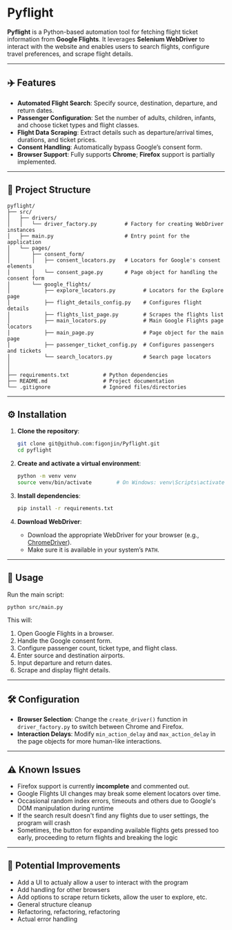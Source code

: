 # Pyflight

**Pyflight** is a Python-based automation tool for fetching flight ticket information from **Google Flights**. It leverages **Selenium WebDriver** to interact with the website and enables users to search flights, configure travel preferences, and scrape flight details.

---

## ✈️ Features

* **Automated Flight Search**: Specify source, destination, departure, and return dates.
* **Passenger Configuration**: Set the number of adults, children, infants, and choose ticket types and flight classes.
* **Flight Data Scraping**: Extract details such as departure/arrival times, durations, and ticket prices.
* **Consent Handling**: Automatically bypass Google’s consent form.
* **Browser Support**: Fully supports **Chrome**; **Firefox** support is partially implemented.

---

## 📁 Project Structure

```
pyflight/
├── src/
│   ├── drivers/
│   │   └── driver_factory.py         # Factory for creating WebDriver instances
│   ├── main.py                       # Entry point for the application
│   └── pages/
│       ├── consent_form/
│       │   ├── consent_locators.py   # Locators for Google's consent elements
│       │   └── consent_page.py       # Page object for handling the consent form
│       └── google_flights/
│           ├── explore_locators.py         # Locators for the Explore page
│           ├── flight_details_config.py    # Configures flight details
│           ├── flights_list_page.py        # Scrapes the flights list
│           ├── main_locators.py            # Main Google Flights page locators
│           ├── main_page.py                # Page object for the main page
│           ├── passenger_ticket_config.py  # Configures passengers and tickets
│           └── search_locators.py          # Search page locators
│
│
├── requirements.txt           # Python dependencies
├── README.md                  # Project documentation
└── .gitignore                 # Ignored files/directories
```

---

## ⚙️ Installation

1. **Clone the repository**:

   ```bash
   git clone git@github.com:figonjin/Pyflight.git
   cd pyflight
   ```

2. **Create and activate a virtual environment**:

   ```bash
   python -m venv venv
   source venv/bin/activate        # On Windows: venv\Scripts\activate
   ```

3. **Install dependencies**:

   ```bash
   pip install -r requirements.txt
   ```

4. **Download WebDriver**:

   * Download the appropriate WebDriver for your browser (e.g., [ChromeDriver](https://sites.google.com/chromium.org/driver/)).
   * Make sure it is available in your system’s `PATH`.

---

## 🚀 Usage

Run the main script:

```bash
python src/main.py
```

This will:

1. Open Google Flights in a browser.
2. Handle the Google consent form.
3. Configure passenger count, ticket type, and flight class.
4. Enter source and destination airports.
5. Input departure and return dates.
6. Scrape and display flight details.

---

## 🛠️ Configuration

* **Browser Selection**: Change the `create_driver()` function in `driver_factory.py` to switch between Chrome and Firefox.
* **Interaction Delays**: Modify `min_action_delay` and `max_action_delay` in the page objects for more human-like interactions.

---

## ⚠️ Known Issues

* Firefox support is currently **incomplete** and commented out.
* Google Flights UI changes may break some element locators over time.
* Occasional random index errors, timeouts and others due to Google's DOM manipulation during runtime
* If the search result doesn't find any flights due to user settings, the program will crash
* Sometimes, the button for expanding available flights gets pressed too early, proceeding to return flights and breaking the logic
---

## 🤝 Potential Improvements

* Add a UI to actualy allow a user to interact with the program
* Add handling for other browsers
* Add options to scrape return tickets, allow the user to explore, etc.
* General structure cleanup
* Refactoring, refactoring, refactoring
* Actual error handling
